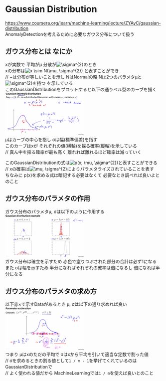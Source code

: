 # Gaussian Distribution
https://www.coursera.org/learn/machine-learning/lecture/ZYAyC/gaussian-distribution  
AnomalyDetectionを考えるために必要なガウス分布について扱う  

## ガウス分布とは なにか
xが実数で 平均がμ 分散が<img src="https://latex.codecogs.com/gif.latex?\sigma^{2}" title="\sigma^{2}" />のとき  
xの分布は<img src="https://latex.codecogs.com/gif.latex?x&space;\sim&space;N(\mu,&space;\sigma^{2})" title="x \sim N(\mu, \sigma^{2})" /> と表すことができ  
// ~は分布が等しいことを示し NはNormalの略 Nは2つのパラメタμと<img src="https://latex.codecogs.com/gif.latex?\sigma^{2}" title="\sigma^{2}" />を持つ を示している    
このGaussianDistributionをプロットすると以下の通りベル型のカーブを描く  
<img src="../../img/09_02_gaussian_distribution.png" width=50% >  
μはカーブの中心を指し σは幅(標準偏差)を指す  
このカーブはxが それぞれの値(横軸)を採る確率(縦軸)を示している  
// 真ん中を採る確率が最も高く 離れれば離れるほど確率は減っていく  

このGaussianDistributionの式は<img src="https://latex.codecogs.com/gif.latex?p(x;&space;\mu,&space;\sigma^{2})" title="p(x; \mu, \sigma^{2})" />と表すことができる  
// xの確率は<img src="https://latex.codecogs.com/gif.latex?\mu,&space;\sigma^{2}" title="\mu, \sigma^{2}" />によりパラメタライズされていることを表す  
ちなみに p(x)を求める式は暗記する必要はなくて 必要なとき調べれば良いよとのこと

## ガウス分布のパラメタの作用
ガウス分布のパラメタμ, σは以下のように作用する  
<img src="../../img/09_02_gaussian_distribution_example.png" width=50% >  
ガウス分布は確立を示すため 赤色で塗りつぶされた部分の合計は必ず1になる  
また σは幅を示すため 半分になればそれぞれの確率は倍になるし 倍になれば半分になる  

## ガウス分布のパラメタの求め方
以下赤×で示すDataがあるとき μ, σは以下の通り求めれば良い  
<img src="../../img/09_02_parameter_estimation.png" width=50% >  
つまり μはxのただの平均で σはxから平均を引いて適当な定数で割った値  
// σを求めるときの割る値として`1 / m - 1`を挙げてくれているのはGaussianDistributionで  
// よく使われる値だから MachineLearningでは`1 / m`を使えば良いとのこと  
